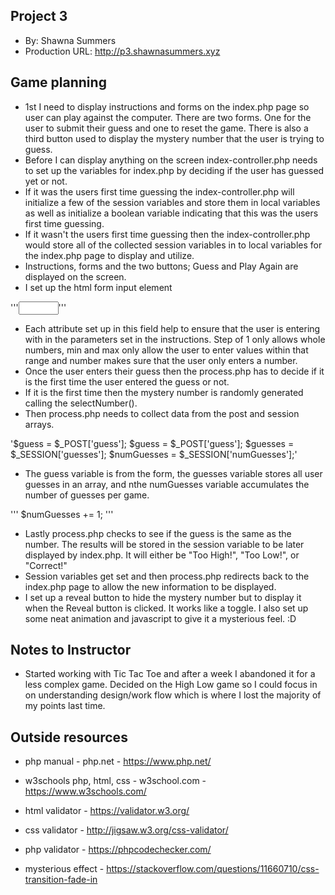 ## Project 3
+ By: Shawna Summers
+ Production URL: <http://p3.shawnasummers.xyz>


## Game planning
 * 1st I need to display instructions and forms on the index.php page so user can play against the computer.  There are two forms.  One for the user to submit their guess and one to reset the game.  There is also a third button used to display the mystery number that the user is trying to guess.
* Before I can display anything on the screen index-controller.php needs to set up the variables for index.php by deciding if the user has guessed yet or not.
* If it was the users first time guessing the index-controller.php will initialize a few of the session variables and store them in local variables as well as initialize a boolean variable indicating that this was the users first time guessing.
* If it wasn't the users first time guessing then the index-controller.php would store all of the collected session variables in to local variables for the index.php page to display and utilize.
* Instructions, forms and the two buttons; Guess and Play Again are displayed on the screen.
* I set up the html form input element 

'''<input type="number" name="guess" step="1" min="0" max="100" required>''' 

* Each attribute set up in this field help to ensure that the user is entering with in the parameters set in the instructions.  Step of 1 only allows whole numbers, min and max only allow the user to enter values within that range and number makes sure that the user only enters a number.
* Once the user enters their guess then the process.php has to decide if it is the first time the user entered the guess or not.
* If it is the first time then the mystery number is randomly generated calling the selectNumber().
* Then process.php needs to collect data from the post and session arrays.

'$guess = $_POST['guess']; 
$guess = $_POST['guess'];
$guesses = $_SESSION['guesses'];
$numGuesses = $_SESSION['numGuesses'];'

* The guess variable is from the form, the guesses variable stores all user guesses in an array, and nthe numGuesses variable accumulates the number of guesses per game.

''' $numGuesses += 1; '''

* Lastly process.php checks to see if the guess is the same as the number.  The results will be stored in the session variable to be later displayed by index.php.  It will either be "Too High!", "Too Low!", or "Correct!"
* Session variables get set and then process.php redirects back to the index.php page to allow the new information to be displayed.
* I set up a reveal button to hide the mystery number but to display it when the Reveal button is clicked.  It works like a toggle.  I also set up some neat animation and javascript to give it a mysterious feel.  :D

## Notes to Instructor
* Started working with Tic Tac Toe and after a week I abandoned it for a less complex game.  Decided on the High Low game so I could focus in on understanding design/work flow which is where I lost the majority of my points last time.

## Outside resources
* php manual - php.net - https://www.php.net/
* w3schools php, html, css - w3school.com - https://www.w3schools.com/
* html validator - https://validator.w3.org/
* css validator - http://jigsaw.w3.org/css-validator/
* php validator - https://phpcodechecker.com/

* mysterious effect - https://stackoverflow.com/questions/11660710/css-transition-fade-in


